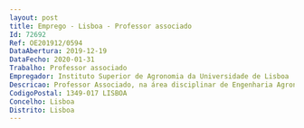 ```yaml
--- 
layout: post
title: Emprego - Lisboa - Professor associado
Id: 72692
Ref: OE201912/0594
DataAbertura: 2019-12-19
DataFecho: 2020-01-31
Trabalho: Professor associado
Empregador: Instituto Superior de Agronomia da Universidade de Lisboa
Descricao: Professor Associado, na área disciplinar de Engenharia Agronómica do Instituto Superior de Agronomia da Universidade de Lisboa
CodigoPostal: 1349-017 LISBOA
Concelho: Lisboa
Distrito: Lisboa
--- 
```

